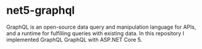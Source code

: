 # net5-graphql
GraphQL is an open-source data query and manipulation language for APIs, and a runtime for fulfilling queries with existing data.
In this repository I implemented GraphQL GraphQL with ASP.NET Core 5.
